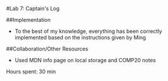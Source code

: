 #Lab 7: Captain's Log

##Implementation
* To the best of my knowledge, everything has been correctly implemented
based on the instructions given by Ming

##Collaboration/Other Resources
* Used MDN info page on local storage and COMP20 notes

Hours spent: 30 min
